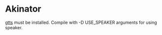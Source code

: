 # Akinator

[gtts](https://github.com/Shadowsith/gtts) must be installed.
Compile with -D USE_SPEAKER arguments for using speaker.
